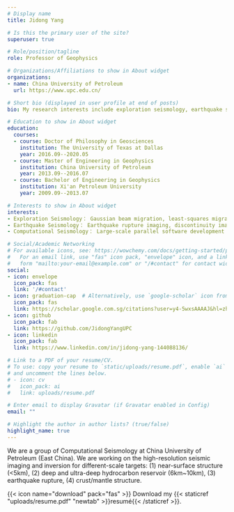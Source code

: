 ```yaml
---
# Display name
title: Jidong Yang

# Is this the primary user of the site?
superuser: true

# Role/position/tagline
role: Professor of Geophysics

# Organizations/Affiliations to show in About widget
organizations:
- name: China University of Petroleum
  url: https://www.upc.edu.cn/

# Short bio (displayed in user profile at end of posts)
bio: My research interests include exploration seismology, earthquake seismology, and computational seismology.

# Education to show in About widget
education:
  courses:
  - course: Doctor of Philosophy in Geosciences
    institution: The University of Texas at Dallas
    year: 2016.09--2020.05
  - course: Master of Engineering in Geophysics
    institution: China University of Petroleum
    year: 2013.09--2016.07
  - course: Bachelor of Engineering in Geophysics
    institution: Xi'an Petroleum University
    year: 2009.09--2013.07

# Interests to show in About widget
interests:
- Exploration Seismology： Gaussian beam migration, least-squares migration, elastic reverse-time migration, attenuation related modeling, imaging and inversion
- Earthquake Seismology： Earthquake rupture imaging, discontinuity imaging, full-waveform inversion
- Computational Seismology： Large-scale parallel software development for seismic studies

# Social/Academic Networking
# For available icons, see: https://wowchemy.com/docs/getting-started/page-builder/#icons
#   For an email link, use "fas" icon pack, "envelope" icon, and a link in the
#   form "mailto:your-email@example.com" or "/#contact" for contact widget.
social:
- icon: envelope
  icon_pack: fas
  link: '/#contact'
- icon: graduation-cap  # Alternatively, use `google-scholar` icon from `ai` icon pack
  icon_pack: fas
  link: https://scholar.google.com.sg/citations?user=y4-5wxsAAAAJ&hl=zh-CN&oi=ao
- icon: github
  icon_pack: fab
  link: https://github.com/JidongYangUPC
- icon: linkedin
  icon_pack: fab
  link: https://www.linkedin.com/in/jidong-yang-144088136/

# Link to a PDF of your resume/CV.
# To use: copy your resume to `static/uploads/resume.pdf`, enable `ai` icons in `params.toml`,
# and uncomment the lines below.
# - icon: cv
#   icon_pack: ai
#   link: uploads/resume.pdf

# Enter email to display Gravatar (if Gravatar enabled in Config)
email: ""

# Highlight the author in author lists? (true/false)
highlight_name: true
---
```


We are a group of Computational Seismology at China University of Petroleum (East China). We are working on the high-resolution seismic imaging and inversion for different-scale targets: (1) near-surface structure (<5km), (2) deep and ultra-deep hydrocarbon reservoir (6km~10km), (3) earthquake rupture, (4) crust/mantle structure.

{{< icon name="download" pack="fas" >}} Download my {{< staticref "uploads/resume.pdf" "newtab" >}}resumé{{< /staticref >}}.
